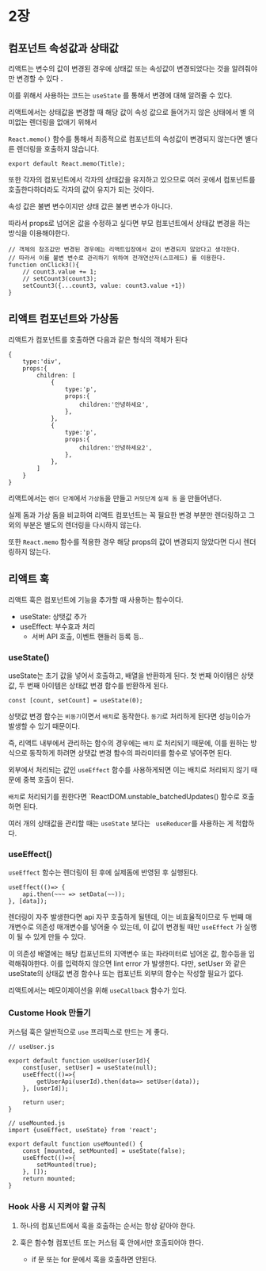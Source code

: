 
# 2장

## 컴포넌트 속성값과 상태값

리액트는 변수의 값이 변경된 경우에 상태값 또는 속성값이 변경되었다는 것을 알려줘야만 변경할 수 있다 .

이를 위해서 사용하는 코드는 `useState` 를 통해서 변경에 대해 알려줄 수 있다. 

리액트에서는 상태값을 변경할 때 해당 값이 속성 값으로 들어가지 않은 상태에서 별 의미없는 렌더링을 없애기 위해서

`React.memo()` 함수를 통해서 최종적으로 컴포넌트의 속성값이 변경되지 않는다면 별다른 렌더링을 호출하지 않습니다.

```
export default React.memo(Title);
```

또한 각자의 컴포넌트에서 각자의 상태값을 유지하고 있으므로 여러 곳에서 컴포넌트를 호출한다하더라도 각자의 값이 유지가 되는 것이다.

속성 값은 불변 변수이지만 상태 값은 불변 변수가 아니다.

따라서 props로 넘어온 값을 수정하고 싶다면 부모 컴포넌트에서 상태값 변경을 하는 방식을 이용해야한다.

```
// 객체의 참조값만 변경된 경우에는 리액트입장에서 값이 변경되지 않았다고 생각한다.
// 따라서 이를 불변 변수로 관리하기 위하여 전개연산자(스프레드) 를 이용한다.
function onClick3(){
    // count3.value += 1;
    // setCount3(count3);
    setCount3({...count3, value: count3.value +1})
}
```


## 리액트 컴포넌트와 가상돔

리액트가 컴포넌트를 호출하면 다음과 같은 형식의 객체가 된다

```
{
    type:'div',
    props:{
        children: [
            {
                type:'p',
                props:{
                    children:'안녕하세요',
                },
            },
            {
                type:'p',
                props:{
                    children:'안녕하세요2',
                },
            },
        ]
    }
}
```

리액트에서는 `렌더 단계`에서 `가상돔`을 만들고 `커밋단계` `실제 돔` 을 만들어낸다.

실제 돔과 가상 돔을 비교하여 리액트 컴포넌트는 꼭 필요한 변경 부분만 렌더링하고 그 외의 부분은 별도의 렌더링을 다시하지 않는다.

또한 `React.memo` 함수를 적용한 경우 해당 props의 값이 변경되지 않았다면 다시 렌더링하지 않는다.


## 리액트 훅

리액트 훅은 컴포넌트에 기능을 추가할 때 사용하는 함수이다.

- useState: 상탯값 추가
- useEffect: 부수효과 처리
    -   서버 API 호출, 이벤트 핸들러 등록 등..


### useState()

useState는 초기 값을 넣어서 호출하고, 배열을 반환하게 된다.
첫 번째 아이템은 상탯값, 두 번째 아이템은 상태값 변경 함수를 반환하게 된다.

```
const [count, setCount] = useState(0);
```
상탯값 변경 함수는 `비동기`이면서 `배치`로 동작한다.
`동기`로 처리하게 된다면 성능이슈가 발생할 수 있기 때문이다. 

즉, 리액트 내부에서 관리하는 함수의 경우에는 `배치` 로 처리되기 때문에, 이를 원하는 방식으로 동작하게 하려면 상탯값 변경 함수의 파라미터를 함수로 넣어주면 된다. 


외부에서 처리되는 값인 `useEffect` 함수를 사용하게되면 이는 배치로 처리되지 않기 때문에 중복 호출이 된다.

`배치`로 처리되기를 원한다면 `ReactDOM.unstable_batchedUpdates() 함수로 호출하면 된다.



여러 개의 상태값을 관리할 때는 `useState` 보다는 ` useReducer`를 사용하는 게 적합하다. 


### useEffect()

`useEffect` 함수는 렌더링이 된 후에 실제돔에 반영된 후 실행된다.

```
useEffect(()=> {
    api.then(~~~ => setData(~~));    
}, [data]);
```
렌더링이 자주 발생한다면 api 자꾸 호출하게 될텐데, 이는 비효율적이므로 두 번째 매개변수로 의존성 매개변수를 넣어줄 수 있는데, 이 값이 변경될 때만 `useEffect` 가 실행이 될 수 있게 만들 수 있다. 

이 의존성 배열에는 해당 컴포넌트의 지역변수 또는 파라미터로 넘어온 값, 함수등을 입력해줘야한다.
이를 입력하지 않으면 lint error 가 발생한다.
다만, setUser 와 같은 useState의 상태값 변경 함수나 또는 컴포넌트 외부의 함수는 작성할 필요가 없다.

리액트에서는 메모이제이션을 위해 `useCallback` 함수가 있다.


### Custome Hook 만들기 

커스텀 훅은 일반적으로 `use` 프리픽스로 만드는 게 좋다.

```
// useUser.js

export default function useUser(userId){
    const[user, setUser] = useState(null);
    useEffect(()=>{
        getUserApi(userId).then(data=> setUser(data));        
    }, [userId]);

    return user;
}
```


```
// useMounted.js
import {useEffect, useState} from 'react';

export default function useMounted() {
    const [mounted, setMounted] = useState(false);
    useEffect(()=>{
        setMounted(true);
    }, []);
    return mounted;
}

```

### Hook 사용 시 지켜야 할 규칙
1. 하나의 컴포넌트에서 훅을 호출하는 순서는 항상 같아야 한다.

2. 훅은 함수형 컴포넌트 또는 커스텀 훅 안에서만 호출되어야 한다.
    - if 문 또는 for 문에서 훅을 호출하면 안된다.
    






